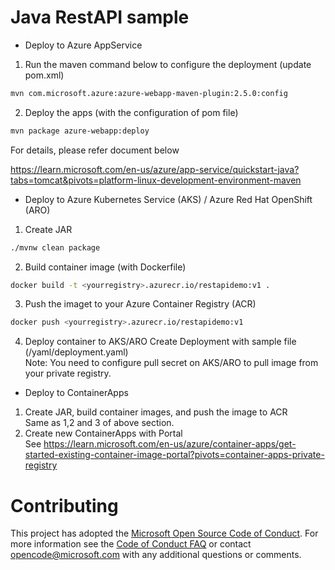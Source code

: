 # Java RestAPI sample

* Deploy to Azure AppService
 1. Run the maven command below to configure the deployment (update pom.xml)
 ``` Bash
 mvn com.microsoft.azure:azure-webapp-maven-plugin:2.5.0:config
 ```
 2. Deploy the apps (with the configuration of pom file)
 ``` Bash
 mvn package azure-webapp:deploy
 ```
  For details, please refer document below

  https://learn.microsoft.com/en-us/azure/app-service/quickstart-java?tabs=tomcat&pivots=platform-linux-development-environment-maven

* Deploy to Azure Kubernetes Service (AKS) / Azure Red Hat OpenShift (ARO)
 1. Create JAR
 ``` Bash
 ./mvnw clean package
 ```
 2. Build container image (with Dockerfile)
 ``` Bash
 docker build -t <yourregistry>.azurecr.io/restapidemo:v1 .
 ```
 3. Push the imaget to your Azure Container Registry (ACR)
 ``` Bash
 docker push <yourregistry>.azurecr.io/restapidemo:v1
 ```
 4. Deploy container to AKS/ARO
 Create Deployment with sample file (/yaml/deployment.yaml)  
   Note: You need to configure pull secret on AKS/ARO to pull image from your private registry.

* Deploy to ContainerApps
 1. Create JAR, build container images, and push the image to ACR  
 Same as 1,2 and 3 of above section.
 2. Create new ContainerApps with Portal  
 See https://learn.microsoft.com/en-us/azure/container-apps/get-started-existing-container-image-portal?pivots=container-apps-private-registry



# Contributing

This project has adopted the [Microsoft Open Source Code of Conduct](https://opensource.microsoft.com/codeofconduct/). For more information see the [Code of Conduct FAQ](https://opensource.microsoft.com/codeofconduct/faq/) or contact [opencode@microsoft.com](mailto:opencode@microsoft.com) with any additional questions or comments.